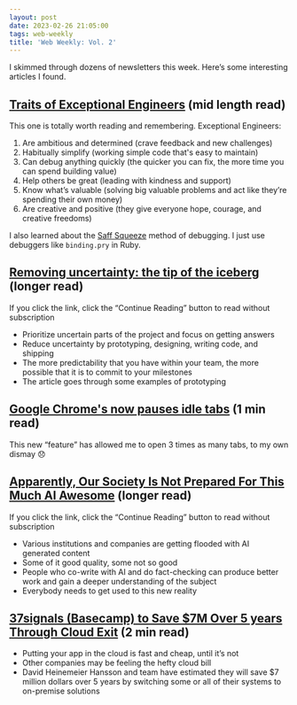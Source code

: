 ```yaml
---
layout: post
date: 2023-02-26 21:05:00
tags: web-weekly
title: 'Web Weekly: Vol. 2'
---
```


I skimmed through dozens of newsletters this week. Here’s some interesting articles I found.

## [Traits of Exceptional Engineers](https://www.intercom.com/blog/traits-of-exceptional-engineers/) (mid length read)

This one is totally worth reading and remembering. Exceptional Engineers:

1. Are ambitious and determined (crave feedback and new challenges)
2. Habitually simplify (working simple code that's easy to maintain)
3. Can debug anything quickly (the quicker you can fix, the more time you can spend building value)
4. Help others be great (leading with kindness and support)
5. Know what’s valuable (solving big valuable problems and act like they’re spending their own money)
6. Are creative and positive (they give everyone hope, courage, and creative freedoms)

I also learned about the [Saff Squeeze](https://stackoverflow.com/questions/23865274/what-exactly-is-the-saff-squeeze-method-of-finding-a-bug) method of debugging. I just use debuggers like `binding.pry` in Ruby.

## [Removing uncertainty: the tip of the iceberg](https://theengineeringmanager.substack.com/p/removing-uncertainty-the-tip-of-the) (longer read)

If you click the link, click the “Continue Reading” button to read without subscription

- Prioritize uncertain parts of the project and focus on getting answers
- Reduce uncertainty by prototyping, designing, writing code, and shipping
- The more predictability that you have within your team, the more possible that it is to commit to your milestones
- The article goes through some examples of prototyping

## [Google Chrome's now pauses idle tabs](https://www.theverge.com/2023/2/20/23607304/google-chrome-battery-energy-memory-ram-optimization-features-110) (1 min read)

This new “feature” has allowed me to open 3 times as many tabs, to my own dismay 😞

## [Apparently, Our Society Is Not Prepared For This Much AI Awesome](https://www.jonstokes.com/p/i-say-this-unironically-our-society) (longer read)

If you click the link, click the “Continue Reading” button to read without subscription

- Various institutions and companies are getting flooded with AI generated content
- Some of it good quality, some not so good
- People who co-write with AI and do fact-checking can produce better work and gain a deeper understanding of the subject
- Everybody needs to get used to this new reality

## [37signals (Basecamp) to Save $7M Over 5 years Through Cloud Exit](https://world.hey.com/dhh/we-stand-to-save-7m-over-five-years-from-our-cloud-exit-53996caa) (2 min read)

- Putting your app in the cloud is fast and cheap, until it’s not
- Other companies may be feeling the hefty cloud bill
- David Heinemeier Hansson and team have estimated they will save $7 million dollars over 5 years by switching some or all of their systems to on-premise solutions
